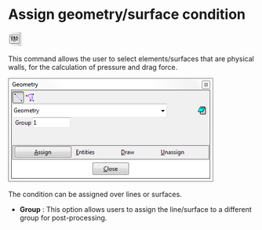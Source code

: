 # Assign geometry/surface condition

![The "Assign geometry/surface condition" icon](img/pre_settings.png)

This command allows the user to select elements/surfaces that are physical walls, for the calculation of
pressure and drag force.

![](img/p4_cond_geometry.png)

The condition can be assigned over lines or surfaces.

* **Group** : This option allows users to assign the line/surface to a different group for post-processing.
